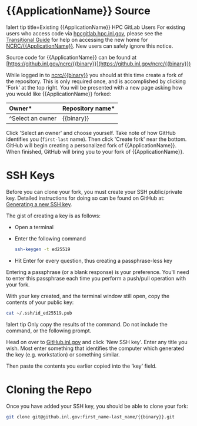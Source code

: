 # {{ApplicationName}} Source

!alert tip title=Existing {{ApplicationName}} HPC GitLab Users
For existing users who access code via [hpcgitlab.hpc.inl.gov](https://hpcgitlab.hpc.inl.gov),
please see the [Transitional Guide](https://github.com/idaholab/moose/wiki/NCRC-github.inl.gov-transition-guide)
for help on accessing the new home for [NCRC/{{ApplicationName}}](https://github.inl.gov/ncrc/{{binary}}). New users can safely ignore this notice.


Source code for {{ApplicationName}} can be found at [https://github.inl.gov/ncrc/{{binary}}](https://github.inl.gov/ncrc/{{binary}})

While logged in to [ncrc/{{binary}}](https://github.inl.gov/ncrc/{{binary}}) you should at
this time create a fork of the repository. This is only required once, and is accomplished by
clicking 'Fork' at the top right. You will be presented with a new page asking how you would like
{{ApplicationName}} forked:

| Owner* | Repository name* |
| :- | :- |
| ^Select an owner | {{binary}} |

Click 'Select an owner' and choose yourself. Take note of how GitHub identifies you
(`first-last` name). Then click 'Create fork' near the bottom. GitHub will begin creating a
personalized fork of {{ApplicationName}}. When finished, GitHub will bring you to your fork of
{{ApplicationName}}.

# SSH Keys

Before you can clone your fork, you must create your SSH public/private key. Detailed instructions
for doing so can be found on GitHub at:
[Generating a new SSH key](https://docs.github.com/en/enterprise-server@3.6/authentication/connecting-to-github-with-ssh/generating-a-new-ssh-key-and-adding-it-to-the-ssh-agent#generating-a-new-ssh-key).

The gist of creating a key is as follows:

- Open a terminal
- Enter the following command

  ```bash
  ssh-keygen -t ed25519
  ```
- Hit Enter for every question, thus creating a passphrase-less key

Entering a passphrase (or a blank response) is your preference. You'll need to enter this passphrase
each time you perform a push/pull operation with your fork.


With your key created, and the terminal window still open, copy the contents of your public key:

```bash
cat ~/.ssh/id_ed25519.pub
```

!alert tip
Only copy the results of the command. Do not include the command, or the following prompt.

Head on over to [GitHub.inl.gov](https://github.inl.gov/settings/keys) and click 'New SSH key'.
Enter any title you wish. Most enter something that identifies the computer which generated the key
(e.g. workstation) or something similar.

Then paste the contents you earlier copied into the 'key' field.

# Cloning the Repo

Once you have added your SSH key, you should be able to clone your fork:

```bash
git clone git@github.inl.gov:first_name-last_name/{{binary}}.git
```
